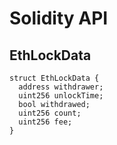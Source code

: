 # Solidity API

## EthLockData

```solidity
struct EthLockData {
  address withdrawer;
  uint256 unlockTime;
  bool withdrawed;
  uint256 count;
  uint256 fee;
}
```

